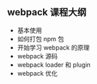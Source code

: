 ## webpack 课程大纲

- 基本使用
- 如何打包 npm 包
- 开始学习 webpack 的原理
- webpack 源码
- webpack loader 和 plugin
- webpack 优化

